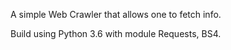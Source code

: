 A simple Web Crawler that allows one to fetch info.

Build using Python 3.6 with module Requests, BS4.
